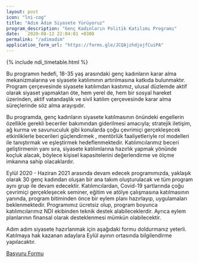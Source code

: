 ```yaml
---
layout: post
icon: "lni-cog"
title: "Adım Adım Siyasete Yürüyoruz"
program_description: "Genç Kadınların Politik Katılımı Programı"
date:   2020-08-12 22:04:01 +0300
permalink: "/adimadim"
application_form_url: "https://forms.gle/JCQAjzhdjojfCuiPA"
---
```


{% include ndi_timetable.html %}

Bu programın hedefi, 18-35 yaş arasındaki genç kadınların karar alma mekanizmalarına ve siyasete katılımının artırılmasına katkıda bulunmaktır. Program çerçevesinde siyasete katılımdan kastımız, ulusal düzlemde aktif olarak siyaset yapmaktan öte, hem yerel de, hem bir sosyal hareket üzerinden, aktif vatandaşlık ve sivil katılım çerçevesinde karar alma süreçlerinde söz alma arayışıdır. 

Bu programda, genç kadınların siyasete katılmasının önündeki engellerin özellikle gerekli beceriler bakımından giderilmesi amacıyla; stratejik iletişim, ağ kurma ve savunuculuk gibi konularda çoğu çevrimiçi gerçekleşecek etkinliklerle becerileri güçlendirmek , mentörlük faaliyetleriyle rol modelleri ile tanıştırmak ve eşleştirmek hedeflenmektedir. Katılımcılarımız beceri geliştirmenin yanı sıra, siyasete katılımlarına hazırlık yapmak yönünde koçluk alacak, böylece kişisel kapasitelerini değerlendirme ve ölçme imkanına sahip olacaklardır. 

Eylül 2020 - Haziran 2021 arasında devam edecek programımızda, yaklaşık olarak 30 genç kadından oluşan bir ana takım oluşturulacak ve tüm program aynı grup ile devam edecektir. Katılımcılardan, Covid-19 şartlarında çoğu çevrimiçi gerçekleşecek seminer, eğitim ve atölye çalışmasına katılmasının yanında, program bitiminden önce bir eylem planı hazırlayıp, uygulamaları beklenmektedir. Programımız ücretsiz olup, program boyunca katılımcılarımız NDI ekibinden teknik destek alabileceklerdir. Ayrıca eylem planlarının finansal olarak desteklenmesi mümkün olabilecektir. 

Adım adım siyasete hazırlanmak için aşağıdaki formu doldurmanız yeterli. Katılmaya hak kazanan adaylara Eylül ayının ortasında bilgilendirme yapılacaktır.

 <a href="{{ page.application_form_url }}" class="btn btn-common">Başvuru Formu</a>
